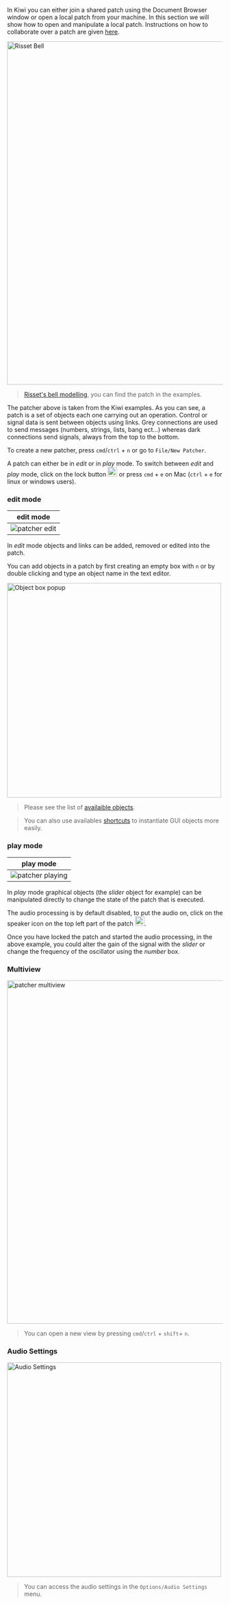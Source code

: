 In Kiwi you can either join a shared patch using the Document Browser window or open a local patch from your machine. In this section we will show how to open and manipulate a local patch. Instructions on how to collaborate over a patch are given [here](collaborate).

<img title="Risset Bell" src="./img/RissetBell.png" width="800px">

> [Risset's bell modelling](http://www.alainbonardi.net/songes/modelisation_eng.htm), you can find the patch in the examples.

The patcher above is taken from the Kiwi examples. As you can see, a patch is a set of objects each one carrying out an operation. Control or signal data is sent between objects using links. Grey connections are used to send messages (numbers, strings, lists, bang ect...) whereas dark connections send signals, always from the top to the bottom.

To create a new patcher, press `cmd`/`ctrl` + `n` or go to `File/New Patcher`.

A patch can either be in *edit* or in *play* mode. To switch between *edit* and *play* mode, click on the lock button
<img title="lock" src="./img/locked.png" height=22px/> or press `cmd` + `e` on Mac (`ctrl` + `e` for linux or windows users).

### edit mode

| edit mode |
|:---:|
| <img alt="patcher edit" src="./img/kiwi_edit_video.gif"/> |

In *edit* mode objects and links can be added, removed or edited into the patch.

You can add objects in a patch by first creating an empty box with `n` or by double clicking and type an object name in the text editor.

<img alt="Object box popup" src="./img/object_box_popup.png" class="centered" width=500px />

> Please see the list of [availaible objects](objects-list).

> You can also use availables [shortcuts](shortcuts) to instantiate GUI objects more easily.

### play mode

| play mode |
|:---:|
| <img alt="patcher playing" src="./img/kiwi_play_video_slider.gif"/> |

In *play* mode graphical objects (the *slider* object for example) can be manipulated directly to change the state of the patch that is executed.

The audio processing is by default disabled, to put the audio on, click on the speaker icon on the top left part of the patch <img title="lock" src="./img/dsp_off.png" height=22px/>.

Once you have locked the patch and started the audio processing, in the above example, you could alter the gain of the signal with the *slider* or change the frequency of the oscillator using the *number* box.

### Multiview

<img alt="patcher multiview" src="./img/patcher_multiview.png" width=800px class="centered"/>

> You can open a new view by pressing `cmd`/`ctrl` + `shift`+ `n`.

### Audio Settings

<img title="Audio Settings" src="./img/audio_settings.png" width=500px class="centered"/>

> You can access the audio settings in the `Options/Audio Settings` menu.
